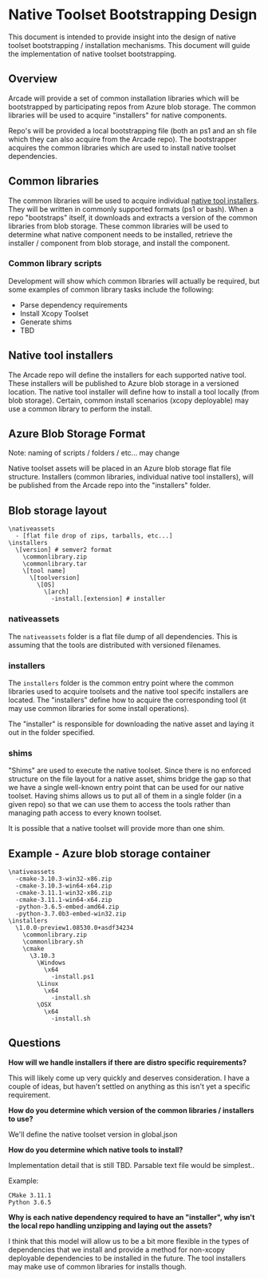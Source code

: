 # Native Toolset Bootstrapping Design

This document is intended to provide insight into the design of native toolset bootstrapping / installation mechanisms.  This document will guide the implementation of native toolset bootstrapping.

## Overview

Arcade will provide a set of common installation libraries which will be bootstrapped by participating repos from Azure blob storage.  The common libraries will be used to acquire "installers" for native components.

Repo's will be provided a local bootstrapping file (both an ps1 and an sh file which they can also acquire from the Arcade repo).  The bootstrapper acquires the common libraries which are used to install native toolset dependencies.

## Common libraries

The common libraries will be used to acquire individual [native tool installers](#native-tool-installers).  They will be written in commonly supported formats (ps1 or bash).  When a repo "bootstraps" itself, it downloads and extracts a version of the common libraries from blob storage.  These common libraries will be used to determine what native component needs to be installed, retrieve the installer / component from blob storage, and install the component.

### Common library scripts

Development will show which common libraries will actually be required, but some examples of common library tasks include the following:

- Parse dependency requirements
- Install Xcopy Toolset
- Generate shims
- TBD

## Native tool installers

The Arcade repo will define the installers for each supported native tool.  These installers will be published to Azure blob storage in a versioned location.  The native tool installer will define how to install a tool locally (from blob storage).  Certain, common install scenarios (xcopy deployable) may use a common library to perform the install.

## Azure Blob Storage Format

Note: naming of scripts / folders / etc... may change

Native toolset assets will be placed in an Azure blob storage flat file structure.  Installers (common libraries, individual native tool installers), will be published from the Arcade repo into the "installers" folder.

## Blob storage layout

```Text
\nativeassets
  - [flat file drop of zips, tarballs, etc...]
\installers
  \[version] # semver2 format
    \commonlibrary.zip
    \commonlibrary.tar
    \[tool name]
      \[toolversion]
        \[OS]
          \[arch]
            -install.[extension] # installer
```

### nativeassets

The `nativeassets` folder is a flat file dump of all dependencies.  This is assuming that the tools are distributed with versioned filenames.

### installers

The `installers` folder is the common entry point where the common libraries used to acquire toolsets and the native tool specifc installers are located.  The "installers" define how to acquire the corresponding tool (it may use common libraries for some install operations).

The "installer" is responsible for downloading the native asset and laying it out in the folder specified.

### shims

"Shims" are used to execute the native toolset.  Since there is no enforced structure on the file layout for a native asset, shims bridge the gap so that we have a single well-known entry point that can be used for our native toolset.  Having shims allows us to put all of them in a single folder (in a given repo) so that we can use them to access the tools rather than managing path access to every known toolset.

It is possible that a native toolset will provide more than one shim.

## Example - Azure blob storage container

```Text
\nativeassets
  -cmake-3.10.3-win32-x86.zip
  -cmake-3.10.3-win64-x64.zip
  -cmake-3.11.1-win32-x86.zip
  -cmake-3.11.1-win64-x64.zip
  -python-3.6.5-embed-amd64.zip
  -python-3.7.0b3-embed-win32.zip
\installers
  \1.0.0-preview1.08530.0+asdf34234
    \commonlibrary.zip
    \commonlibrary.sh
    \cmake
      \3.10.3
        \Windows
          \x64
            -install.ps1
        \Linux
          \x64
            -install.sh
        \OSX
          \x64
            -install.sh
```

## Questions

**How will we handle installers if there are distro specific requirements?**

This will likely come up very quickly and deserves consideration.  I have a couple of ideas, but haven't settled on anything as this isn't yet a specific requirement.

**How do you determine which version of the common libraries / installers to use?**

We'll define the native toolset version in global.json

**How do you determine which native tools to install?**

Implementation detail that is still TBD.  Parsable text file would be simplest..

Example:

```Text
CMake 3.11.1
Python 3.6.5
```

**Why is each native dependency required to have an "installer", why isn't the local repo handling unzipping and laying out the assets?**

I think that this model will allow us to be a bit more flexible in the types of dependencies that we install and provide a method for non-xcopy deployable dependencies to be installed in the future.  The tool installers may make use of common libraries for installs though.

